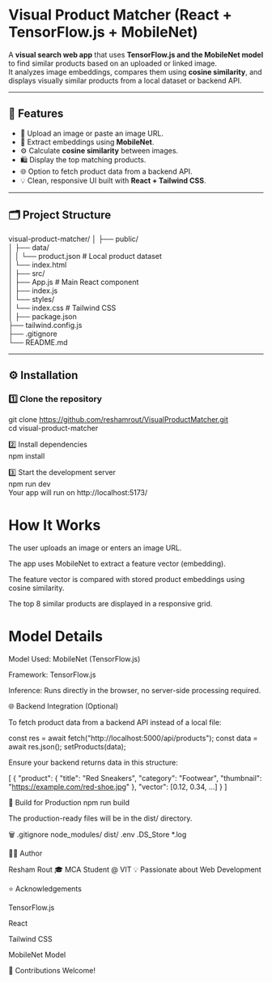 # Visual Product Matcher (React + TensorFlow.js + MobileNet)

A **visual search web app** that uses **TensorFlow.js and the MobileNet model** to find similar products based on an uploaded or linked image.  
It analyzes image embeddings, compares them using **cosine similarity**, and displays visually similar products from a local dataset or backend API.

---

## 🚀 Features

- 📸 Upload an image or paste an image URL.
- 🧩 Extract embeddings using **MobileNet**.
- ⚙️ Calculate **cosine similarity** between images.
- 🛍️ Display the top matching products.
- 🌐 Option to fetch product data from a backend API.
- 💡 Clean, responsive UI built with **React + Tailwind CSS**.

---

## 🗂️ Project Structure
visual-product-matcher/
│
├── public/  
│ ├── data/  
│ │ └── product.json # Local product dataset  
│ └── index.html  
│
├── src/  
│ ├── App.js # Main React component  
│ ├── index.js  
│ └── styles/  
│ └── index.css # Tailwind CSS  
│
├── package.json  
├── tailwind.config.js  
├── .gitignore  
└── README.md  

---

## ⚙️ Installation

### 1️⃣ Clone the repository
git clone https://github.com/reshamrout/VisualProductMatcher.git  
cd visual-product-matcher

2️⃣ Install dependencies  
npm install

3️⃣ Start the development server  
npm run dev  
Your app will run on http://localhost:5173/

# How It Works

The user uploads an image or enters an image URL.

The app uses MobileNet to extract a feature vector (embedding).

The feature vector is compared with stored product embeddings using cosine similarity.

The top 8 similar products are displayed in a responsive grid.

# Model Details

Model Used: MobileNet (TensorFlow.js)

Framework: TensorFlow.js

Inference: Runs directly in the browser, no server-side processing required.

🌐 Backend Integration (Optional)

To fetch product data from a backend API instead of a local file:

const res = await fetch("http://localhost:5000/api/products");
const data = await res.json();
setProducts(data);


Ensure your backend returns data in this structure:

[
  {
    "product": {
      "title": "Red Sneakers",
      "category": "Footwear",
      "thumbnail": "https://example.com/red-shoe.jpg"
    },
    "vector": [0.12, 0.34, ...]
  }
]

🧩 Build for Production
npm run build


The production-ready files will be in the dist/ directory.

🗑️ .gitignore
node_modules/
dist/
.env
.DS_Store
*.log

🧑‍💻 Author

Resham Rout
🎓 MCA Student @ VIT
💡 Passionate about Web Development


⭐ Acknowledgements

TensorFlow.js

React

Tailwind CSS

MobileNet Model

💬 Contributions Welcome!

